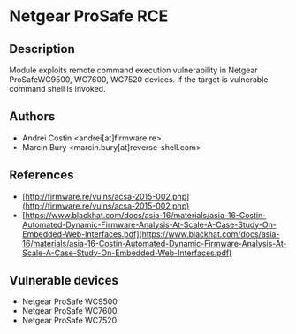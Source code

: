 # Netgear ProSafe RCE

## Description
Module exploits remote command execution vulnerability in Netgear ProSafeWC9500, WC7600, WC7520 devices. If the target is vulnerable command shell is invoked.

## Authors
* Andrei Costin <andrei[at]firmware.re>
* Marcin Bury <marcin.bury[at]reverse-shell.com>

## References
* [http://firmware.re/vulns/acsa-2015-002.php](http://firmware.re/vulns/acsa-2015-002.php)
* [https://www.blackhat.com/docs/asia-16/materials/asia-16-Costin-Automated-Dynamic-Firmware-Analysis-At-Scale-A-Case-Study-On-Embedded-Web-Interfaces.pdf](https://www.blackhat.com/docs/asia-16/materials/asia-16-Costin-Automated-Dynamic-Firmware-Analysis-At-Scale-A-Case-Study-On-Embedded-Web-Interfaces.pdf)

## Vulnerable devices
* Netgear ProSafe WC9500
* Netgear ProSafe WC7600
* Netgear ProSafe WC7520
